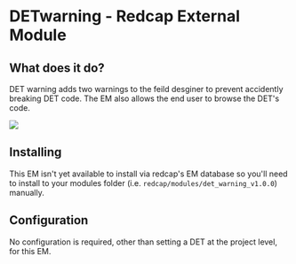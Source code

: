 # DETwarning - Redcap External Module

## What does it do?

DET warning adds two warnings to the feild desginer to prevent accidently breaking DET code. The EM also allows the end user to browse the DET's code. 

![](https://i.imgur.com/PUJjNJE.png)

## Installing

This EM isn't yet available to install via redcap's EM database so you'll need to install to your modules folder (i.e. `redcap/modules/det_warning_v1.0.0`) manually.

## Configuration

No configuration is required, other than setting a DET at the project level, for this EM.
